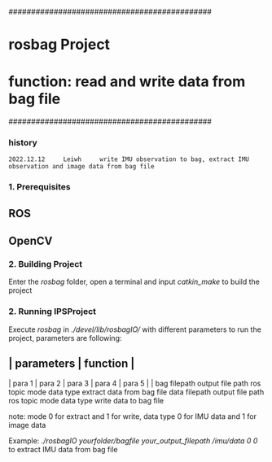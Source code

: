 #############################################
# rosbag Project
# function: read and write data from bag file
#############################################

### history
    2022.12.12     Leiwh     write IMU observation to bag, extract IMU observation and image data from bag file


### 1. Prerequisites

## ROS

## OpenCV


### 2. Building Project

  Enter the *rosbag* folder, open a terminal and input *catkin_make* to build the project

### 2. Running IPSProject

  Execute *rosbag* in *./devel/lib/rosbagIO/* with different parameters to run the project, parameters are following:
  
  |                                                    parameters                                                    |               function               |
  -----------------------------------------------------------------------------------------------------------------------------------------------------------
  |        para 1        |        para 2        |        para 3        |        para 4        |        para 5        |                                      |
        bag filepath         output file path          ros topic                 mode                data type               extract data from bag file
        data filepath        output file path          ros topic                 mode                data type               write data to bag file

  note: mode 0 for extract and 1 for write, data type 0 for IMU data and 1 for image data
  
  Example: *./rosbagIO yourfolder/bagfile your_output_filepath /imu/data 0 0* to extract IMU data from bag file
